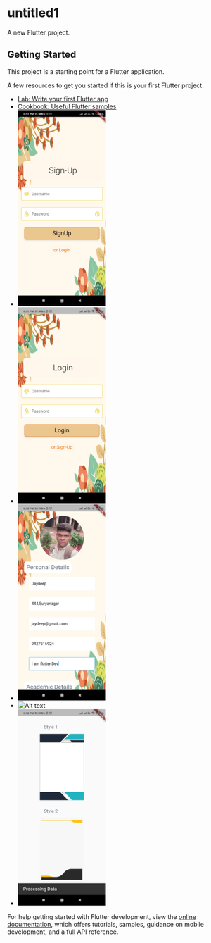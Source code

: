 # untitled1

A new Flutter project.

## Getting Started

This project is a starting point for a Flutter application.

A few resources to get you started if this is your first Flutter project:

- [Lab: Write your first Flutter app](https://docs.flutter.dev/get-started/codelab)
- [Cookbook: Useful Flutter samples](https://docs.flutter.dev/cookbook)
- <img alt="Alt text" src="assets/demo/signup.jpg" title="SignUp Screen" width=200/>
- <img alt="Alt text" src="assets/demo/login.jpg" title="Login Screen" width=200/>
- <img alt="Alt text" src="assets/demo/profile.jpg" title="Profile Screen" width=200/>
- <img alt="Alt text" src="assets/demo/academic.jpg" title="Adding The Details" width=200/>
- <img alt="Alt text" src="assets/demo/type.jpg" title="Select Resume Type Screen" width=200/>

For help getting started with Flutter development, view the
[online documentation](https://docs.flutter.dev/), which offers tutorials,
samples, guidance on mobile development, and a full API reference.
